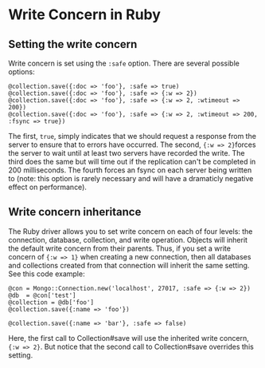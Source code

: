 # Write Concern in Ruby

## Setting the write concern

Write concern is set using the `:safe` option. There are several possible options:

    @collection.save({:doc => 'foo'}, :safe => true)
    @collection.save({:doc => 'foo'}, :safe => {:w => 2})
    @collection.save({:doc => 'foo'}, :safe => {:w => 2, :wtimeout => 200})
    @collection.save({:doc => 'foo'}, :safe => {:w => 2, :wtimeout => 200, :fsync => true})

The first, `true`, simply indicates that we should request a response from the server to ensure that to errors have occurred. The second, `{:w => 2}`forces the server to wait until at least two servers have recorded the write. The third does the same but will time out if the replication can't be completed in 200 milliseconds. The fourth forces an fsync on each server being written to (note: this option is rarely necessary and will have a dramaticly negative effect on performance).

## Write concern inheritance

The Ruby driver allows you to set write concern on each of four levels: the connection, database, collection, and write operation.
Objects will inherit the default write concern from their parents. Thus, if you set a write concern of `{:w => 1}` when creating
a new connection, then all databases and collections created from that connection will inherit the same setting. See this code example:

    @con = Mongo::Connection.new('localhost', 27017, :safe => {:w => 2})
    @db  = @con['test']
    @collection = @db['foo']
    @collection.save({:name => 'foo'})

    @collection.save({:name => 'bar'}, :safe => false)

Here, the first call to Collection#save will use the inherited write concern, `{:w => 2}`. But notice that the second call
to Collection#save overrides this setting.
